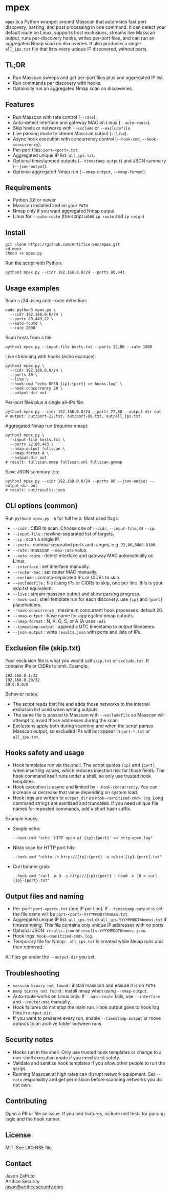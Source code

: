 # mpex

`mpex` is a Python wrapper around Masscan that automates fast port discovery, parsing, and post processing in one command. It can detect your default route on Linux, supports host exclusions, streams live Masscan output, runs per-discovery hooks, writes per-port files, and can run an aggregated Nmap scan on discoveries. It also produces a single `all_ips.txt` file that lists every unique IP discovered, without ports.

## TL;DR

- Run Masscan sweeps and get per-port files plus one aggregated IP list.
- Run commands per discovery with hooks.
- Optionally run an aggregated Nmap scan on discoveries.

## Features

- Run Masscan with rate control (`--rate`).
- Auto-detect interface and gateway MAC on Linux (`--auto-route`).
- Skip hosts or networks with `--exclude` or `--excludefile`.
- Live parsing mode to stream Masscan output (`--live`).
- Async hook execution with concurrency control (`--hook-cmd`, `--hook-concurrency`).
- Per-port files: `port-<port>.txt`.
- Aggregated unique IP list: `all_ips.txt`.
- Optional timestamped outputs (`--timestamp-output`) and JSON summary (`--json-output`).
- Optional aggregated Nmap run (`--nmap-output`, `--nmap-format`).

## Requirements

- Python 3.8 or newer
- Masscan installed and on your `PATH`
- Nmap only if you want aggregated Nmap output
- Linux for `--auto-route` (the script uses `ip route` and `ip neigh`)

## Install

    git clone https://github.com/Artifice-Sec/mpex.git
    cd mpex
    chmod +x mpex.py

Run the script with Python:

    python3 mpex.py --cidr 192.168.0.0/24 --ports 80,443

## Usage examples

Scan a /24 using auto-route detection:

    sudo python3 mpex.py \
      --cidr 192.168.0.0/24 \
      --ports 80,443,22 \
      --auto-route \
      --rate 2000

Scan hosts from a file:

    python3 mpex.py --input-file hosts.txt --ports 22,80 --rate 1500

Live streaming with hooks (echo example):

    python3 mpex.py \
      --cidr 192.168.0.0/24 \
      --ports 80 \
      --live \
      --hook-cmd "echo OPEN {ip}:{port} >> hooks.log" \
      --hook-concurrency 20 \
      --output-dir out

Per-port files plus a single all-IPs file:

    python3 mpex.py --cidr 192.168.0.0/24 --ports 22,80 --output-dir out
    # output: out/port-22.txt, out/port-80.txt, out/all_ips.txt

Aggregated Nmap run (requires nmap):

    python3 mpex.py \
      --input-file hosts.txt \
      --ports 22,80,443 \
      --nmap-output fullscan \
      --nmap-format A \
      --output-dir out
    # result: fullscan.nmap fullscan.xml fullscan.gnmap

Save JSON summary too:

    python3 mpex.py --cidr 192.168.0.0/24 --ports 80 --json-output --output-dir out
    # result: out/results.json

## CLI options (common)

Run `python3 mpex.py -h` for full help. Most used flags:

- `--cidr` : CIDR to scan. Choose one of `--cidr`, `--input-file`, or `--ip`.
- `--input-file` : newline-separated list of targets.
- `--ip` : scan a single IP.
- `--ports` : comma-separated ports and ranges, e.g. `22,80,8000-8100`.
- `--rate` : masscan `--max-rate` value.
- `--auto-route` : detect interface and gateway MAC automatically on Linux.
- `--interface` : set interface manually.
- `--router-mac` : set router MAC manually.
- `--exclude` : comma-separated IPs or CIDRs to skip.
- `--excludefile` : file listing IPs or CIDRs to skip, one per line. this is your skip.txt equivalent.
- `--live` : stream masscan output and show parsing progress.
- `--hook-cmd` : shell template run for each discovery. use `{ip}` and `{port}` placeholders.
- `--hook-concurrency` : maximum concurrent hook processes. default 20.
- `--nmap-output` : base name for aggregated nmap outputs.
- `--nmap-format` : N, X, G, S, or A (A uses `-oA`).
- `--timestamp-output` : append a UTC timestamp to output filenames.
- `--json-output` : write `results.json` with ports and lists of IPs.

## Exclusion file (skip.txt)

Your exclusion file is what you would call `skip.txt` or `exclude.txt`. It contains IPs or CIDRs to omit. Example:

    192.168.0.1/32
    192.168.0.20/32
    10.0.0.0/8

Behavior notes:

- The script reads that file and adds those networks to the internal exclusion list used when writing outputs.
- The same file is passed to Masscan with `--excludefile` so Masscan will attempt to avoid those addresses during the scan.
- Exclusions apply both during scanning and when the script parses Masscan output, so excluded IPs will not appear in `port-*.txt` or `all_ips.txt`.

## Hooks safety and usage

- Hook templates run via the shell. The script quotes `{ip}` and `{port}` when inserting values, which reduces injection risk for those fields. The hook command itself runs under a shell, so only use trusted hook templates.
- Hook execution is async and limited by `--hook-concurrency`. You can increase or decrease that value depending on system load.
- Hook logs are written to `output_dir` as `hook-<sanitized-cmd>.log`. Long command strings are sanitized and truncated. If you need unique file names for repeated commands, add a short hash suffix.

Example hooks:

- Simple echo:

      --hook-cmd "echo 'HTTP open at {ip}:{port}' >> http-open.log"

- Nikto scan for HTTP port hits:

      --hook-cmd "nikto -h http://{ip}:{port} -o nikto-{ip}-{port}.txt"

- Curl banner grab:

      --hook-cmd "curl -m 3 -s http://{ip}:{port} | head -n 10 > curl-{ip}-{port}.txt"

## Output files and naming

- Per-port: `port-<port>.txt` (one IP per line). If `--timestamp-output` is set the file name will be `port-<port>-YYYYMMDDThhmmss.txt`.
- Aggregated unique IP list: `all_ips.txt` or `all_ips-YYYYMMDDThhmmss.txt` if timestamping. This file contains only unique IP addresses with no ports.
- Optional JSON: `results.json` or `results-YYYYMMDDThhmmss.json`.
- Hook logs: `hook-<sanitized-cmd>.log`.
- Temporary file for Nmap: `_all_ips.txt` is created while Nmap runs and then removed.

All files go under the `--output-dir` you set.

## Troubleshooting

- `masscan binary not found` : install masscan and ensure it is on `PATH`.
- `nmap binary not found` : install nmap when using `--nmap-output`.
- Auto-route works on Linux only. If `--auto-route` fails, use `--interface` and `--router-mac` manually.
- Hook failures do not stop the main run. Hook output goes to hook log files in `output-dir`.
- If you want to preserve every run, enable `--timestamp-output` or move outputs to an archive folder between runs.

## Security notes

- Hooks run in the shell. Only use trusted hook templates or change to a non-shell execution mode if you need strict safety.
- Validate and sanitize hook templates if you allow other people to run the script.
- Running Masscan at high rates can disrupt network equipment. Set `--rate` responsibly and get permission before scanning networks you do not own.

## Contributing

Open a PR or file an issue. If you add features, include unit tests for parsing logic and the hook runner.

## License

MIT. See LICENSE file.

## Contact

Jason Zaffuto  
Artifice Security  
jason@artificesecurity.com
